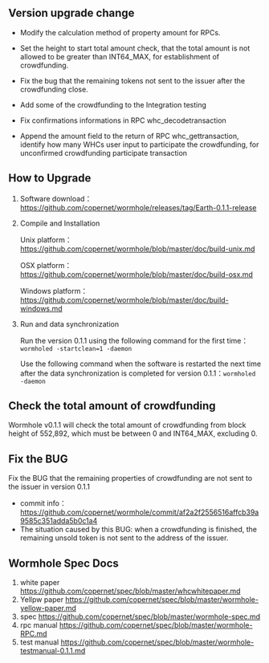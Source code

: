 ## Version upgrade change

- Modify the calculation method of property amount for RPCs.

- Set the height to start total amount check,  that the total amount is not allowed to be greater than INT64_MAX, for establishment of crowdfunding.

- Fix the bug that the remaining tokens not sent to the issuer after the crowdfunding close. 

- Add some of the crowdfunding to the Integration testing
- Fix confirmations informations in  RPC whc_decodetransaction
-  Append the amount field to the return of RPC whc_gettransaction,  identify how many WHCs user input to participate the crowdfunding,  for unconfirmed crowdfunding participate transaction

## How to Upgrade

1. Software download：https://github.com/copernet/wormhole/releases/tag/Earth-0.1.1-release

2. Compile and Installation

   Unix platform：https://github.com/copernet/wormhole/blob/master/doc/build-unix.md

   OSX platform：https://github.com/copernet/wormhole/blob/master/doc/build-osx.md

   Windows platform：https://github.com/copernet/wormhole/blob/master/doc/build-windows.md

3. Run and data synchronization

   Run the version 0.1.1 using the following command for the first time：`wormholed -startclean=1 -daemon`

   Use the following command when the software is restarted the next time after the data synchronization is completed for version 0.1.1：`wormholed -daemon`

## Check the total amount of crowdfunding

Wormhole v0.1.1 will check the total amount of crowdfunding from block height of 552,892, which must be between 0 and INT64_MAX, excluding 0.

## Fix the BUG 

Fix the BUG that the remaining properties of crowdfunding are not sent to the issuer in version 0.1.1

- commit info：https://github.com/copernet/wormhole/commit/af2a2f2556516affcb39a9585c351adda5b0c1a4
- The situation caused by this BUG: when a crowdfunding is finished, the remaining unsold token is not sent to the address of the issuer.

## Wormhole Spec Docs

1. white paper     https://github.com/copernet/spec/blob/master/whcwhitepaper.md
2. Yellpw paper     https://github.com/copernet/spec/blob/master/wormhole-yellow-paper.md
3. spec       https://github.com/copernet/spec/blob/master/wormhole-spec.md
4. rpc manual   https://github.com/copernet/spec/blob/master/wormhole-RPC.md
5. test manual   https://github.com/copernet/spec/blob/master/wormhole-testmanual-0.1.1.md

